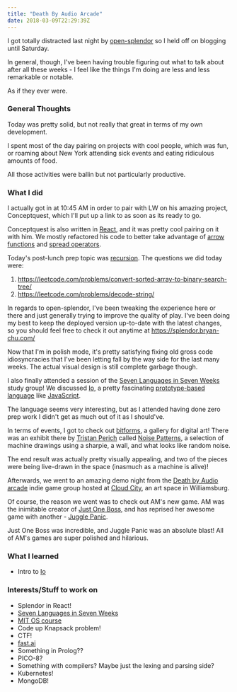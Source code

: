 ```yaml
---
title: "Death By Audio Arcade"
date: 2018-03-09T22:29:39Z
---
```

I got totally distracted last night by [open-splendor](https://github.com/farkwun/open-splendor) so I held off on blogging until Saturday.

In general, though, I've been having trouble figuring out what to talk about after all these weeks - I feel like the things I'm doing are less and less remarkable or notable.

As if they ever were.

### General Thoughts
Today was pretty solid, but not really that great in terms of my own development.

I spent most of the day pairing on projects with cool people, which was fun, or roaming about New York attending sick events and eating ridiculous amounts of food.

All those activities were ballin but not particularly productive.

### What I did
I actually got in at 10:45 AM in order to pair with LW on his amazing project, Conceptquest, which I'll put up a link to as soon as its ready to go.

Conceptquest is also written in [React](https://reactjs.org/), and it was pretty cool pairing on it with him. We mostly refactored his code to better take advantage of [arrow functions](https://www.sitepoint.com/es6-arrow-functions-new-fat-concise-syntax-javascript/) and [spread operators](https://docs.microsoft.com/en-us/scripting/javascript/reference/spread-operator-decrement-dot-dot-dot-javascript).

Today's post-lunch prep topic was [recursion](https://en.wikipedia.org/wiki/Recursion). The questions we did today were:

1. https://leetcode.com/problems/convert-sorted-array-to-binary-search-tree/
2. https://leetcode.com/problems/decode-string/

In regards to open-splendor, I've been tweaking the experience here or there and just generally trying to improve the quality of play. I've been doing my best to keep the deployed version up-to-date with the latest changes, so you should feel free to check it out anytime at https://splendor.bryan-chu.com/

Now that I'm in polish mode, it's pretty satisfying fixing old gross code idiosyncracies that I've been letting fall by the way side for the last many weeks. The actual visual design is still complete garbage though.

I also finally attended a session of the [Seven Languages in Seven Weeks](https://geneticmail.com/scott/library/text/seven-languages-in-seven-weeks_p1_0.pdf) study group! We discussed [Io](http://iolanguage.org/), a pretty fascinating [prototype-based language](https://en.wikipedia.org/wiki/Prototype-based_programming) like [JavaScript](https://en.wikipedia.org/wiki/JavaScript). 

The language seems very interesting, but as I attended having done zero prep work I didn't get as much out of it as I should've.

In terms of events, I got to check out [bitforms](http://www.bitforms.com/), a gallery for digital art! There was an exhibit there by [Tristan Perich](http://www.tristanperich.com/) called [Noise Patterns](http://www.bitforms.com/exhibitions/perich-2018), a selection of machine drawings using a sharpie, a wall, and what looks like random noise.

The end result was actually pretty visually appealing, and two of the pieces were being live-drawn in the space (inasmuch as a machine is alive)!

Afterwards, we went to an amazing demo night from the [Death by Audio arcade](http://deathbyaudioarcade.com/) indie game group hosted at [Cloud City](http://www.cloudcity.nyc/), an art space in Williamsburg.

Of course, the reason we went was to check out AM's new game. AM was the inimitable creator of [Just One Boss](https://brid.gs/games/just-one-boss), and has reprised her awesome game with another - [Juggle Panic](https://brid.gs/games/juggle-panic).

Just One Boss was incredible, and Juggle Panic was an absolute blast! All of AM's games are super polished and hilarious.

### What I learned
* Intro to [Io](http://iolanguage.org/)

### Interests/Stuff to work on

* Splendor in React!
* [Seven Languages in Seven Weeks](https://geneticmail.com/scott/library/text/seven-languages-in-seven-weeks_p1_0.pdf)
* [MIT OS course](https://ocw.mit.edu/courses/electrical-engineering-and-computer-science/6-828-operating-system-engineering-fall-2012/)
* Code up Knapsack problem!
* CTF!
* [fast.ai](http://www.fast.ai/)
* Something in Prolog??
* PICO-8?
* Something with compilers? Maybe just the lexing and parsing side?
* Kubernetes!
* MongoDB!
